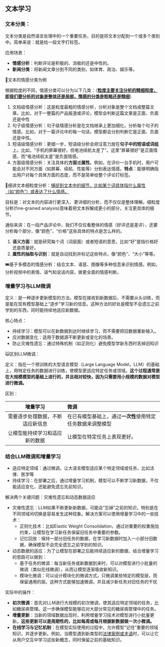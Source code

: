 ## 文本学习

### 文本分类：

文本分类是自然语言处理中的一个重要任务，目的是将文本分配到一个或多个类别中。简单来说：就是给一段文字打标签。

应用场景：

* **情感分析**：判断评论是积极的、消极的还是中性的。
* **新闻分类**：将新闻文章分到不同的类别，如体育、政治、娱乐等。

:dart:文本的情感分类为例

根据粒度的不同，情感分类可以分为以下几类：（**<u>粒度主要关注分析的精细程度，即我们要分析的对象是整体还是局部，情感的分类是粗略还是精细</u>**）

1. 文档级情感分析：这是粒度最粗的情感分析，分析对象是整个文档或整篇文章。比如，对于一整篇的产品报道或评论，模型会判断这篇文章是正面、负面还是中性
2. 句子级情感分析：句子级情感分析是在文档继承上更加细化，分析每个句子的情感。比如，对于一篇评论中的每一句话，模型都会分别判断它是正面、负面还是中性。
3. 短语级情感分析：更细一步，短语级分析会把注意力放在**句子中的短语或词组**上。比如，“手机的屏幕很好，但电池续航太差了”。这里“屏幕很好”是正面情感，而“电池续航太差”是负面情感。
4. 方面级情感分析：关注具体的**方面**或**属性**。例如，在评价一台手机时，用户可能会对不同方面（如屏幕、续航、性能等）分别表达情感。**特点**：能够明确指出用户对每个具体方面的态度，而不是简单给整个评论打标签。

:oden:细讲文本细粒度分析：<u>捕捉到文本中的细节，比如某个词具体指什么属性（如“颜色”）或表达了什么情感。</u>

目标是：对文本的内容进行更深入、更详细的分析，而不仅仅是整体理解。细粒度分析(fine-grained analysis)意味着把文本拆解成更小的部分，关注更具体的细节。

通俗来讲：在一段产品评论中，我们不仅仅看整体的情感（好评还是差评），还要分析每个部分，像“颜色”、“价格”这些具体的特点是怎么样的。

1. **语义方面**：就是研究每个词（词层面）或者短语的意思，比如“好”是指价格好还是质量好。
2. **属性的抽取与识别**：就是自动找到并标记这些特点，像“颜色”、“大小”等等。

:tickets:基于多模态的情感分析：结合文本、语音、图像等多种信息来识别情感。例如，分析视频中的表情、语气和说话内容，做更全面的情感判断。

### 增量学习与LLM微调

定义：是一种逐步更新模型的方法。模型在接收到新数据后，不需要从头训练，而是能在现有模型基础上“逐步”学习新的信息。这种方法的好处是模型不会遗忘之前学到的东西，同时能持续地适应新数据。

核心特点：

* 持续学习：模型可以在新数据到达时继续学习，而不需要把旧数据重新输入。
* 应对数据变化：适用于数据源不断更新或变化的场景。
* 防止灾难性遗忘：通过特殊机制（如正则化）避免模型学新东西时丢掉旧知识

:scream_cat:区别LLM微调：

定义：指在一个预训练的大型语言模型（Large Language Model，LLM）的基础上，用特定任务的数据进行训练，使模型更适应特定任务或领域。**这个过程通常是在大规模模型的基础上进行的，并且相对较快，因为只需要用小规模的数据对模型进行微调。**

区别：

|             增量学习             | 微调                                                       |
| :------------------------------: | :--------------------------------------------------------- |
| 需要逐步处理数据，不断适应新信息 | 在已有模型基础上，通过**一次性**使用特定任务数据来调整模型 |
|  让模型能持续学习和适应新的数据  | 让模型在特定任务上表现更好。                               |

### 结合LLM微调和增量学习

* 适应特定领域：通过微调，让大语言模型适应某个特定领域或任务，比如法律、医学等
* 持续学习：在部署之后，通过增量学习机制，模型可以不断学习新数据，不仅能适应变化，还能避免遗忘先前知识。

解决两个关键问题：灾难性遗忘和动态数据适应

* 灾难性遗忘：LLM如果不断更新新数据，可能会“忘掉”之前的知识，特别是在不同领域间切换是容易发生这种现象。解决方案可以使用增量学习中的一些技术：
  * 正则化技术：比如Elastic Weight Consolidation，通过对重要的权重施加约束，让模型在学习新任务保留旧任务中重要的参数。
  * 记忆回放：保持一部分旧任务的数据，在学习新数据时加入一小部分旧数据，确保模型不会完全遗忘之前学到的知识。
* 动态数据的适应：为了让模型在部署之后能持续适应新的数据，结合增量学习的思路可以做到：
  * 基于任务的微调：每当新任务或新数据到来时，可以对模型进行小批量的微调（类似在线微调），从而让模型逐渐吸收新知识。
  * 模块化微调：可以设计模块化的微调方式，只微调某些特定的模型层，而保留通用的层。这种方式能够加速微调，并且减少新任务对旧任务的干扰

实际中的操作：

* **初次微调**：首先对LLM进行大规模的初次微调，使其适应特定领域的任务，比如糖尿病管理。这一步确保模型能够应对大部分常见的糖尿病管理中的任务。
* **增量更新**：当新的领域数据出现时，利用增量学习技术对模型进行小批量更新。**这些更新可以是周期性的，比如每周或每月根据新数据做一次小微调。**
* **在线学习与记忆机制**：在模型实际使用的过程中，允许模型“记住”重要的领域知识，并逐步更新。例如，当模型遇到新类型的<u>法律案例或术语</u>时，可以让它从用户交互中学习这些新概念，同时保留之前的基础知识。





















